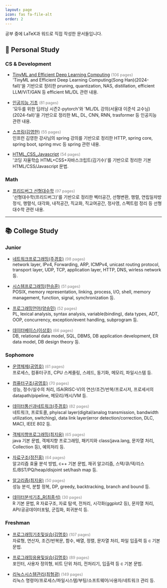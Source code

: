 ```yaml
---
layout: page
icon: fas fa-file-alt
order: 2
---
```


공부 중에 LaTeX과 워드로 직접 작성한 문서들입니다.

## 🚀 Personal Study

### CS & Development

- [TinyML and Efficient Deep Learning Computing](/pdf/personal/Dev_CS/TinyML_and_Efficient_Deep_Learning_Computing_Song_Han_.pdf) <span style="font-size:0.9em;color:gray;">(106 pages)</span>  
'TinyML and Efficient Deep Learning Computing(Song Han)(2024-fall)'을 기반으로 정리한  pruning, quantization, NAS, distillation, efficient LLM/ViT/GAN 등 efficient ML/DL 관련 내용.

- [인공지능 기초](/pdf/personal/Dev_CS/인공지능_기초.pdf) <span style="font-size:0.9em;color:gray;">(81 pages)</span>  
'모두를 위한 딥러닝 시즌2-pytorch'와 'ML/DL 강의(서울대 이준석 교수님)(2024-fall)'을 기반으로 정리한 ML, DL, CNN, RNN, trasformer 등 인공지능 관련 내용.

- [스프링(김영한)](/pdf/personal/Dev_CS/스프링_김영한_.pdf) <span style="font-size:0.9em;color:gray;">(55 pages)</span>  
인프런 김영한 강사님의 spring 강의를 기반으로 정리한 HTTP, spring core, spring boot, spring mvc 등 spring 관련 내용.

- [HTML_CSS_Javascript](/pdf/personal/Dev_CS/HTML_CSS_Javascript.pdf) <span style="font-size:0.9em;color:gray;">(54 pages)</span>  
'코딩 자율학습 HTML+CSS+자바스크립트(김기수)'를 기반으로 정리한 기본 HTML/CSS/Javascript 문법.

<!-- - [Doit!깃&깃허브입문](/pdf/personal/Dev_CS/Doit!깃&깃허브입문_1학년_여름방학.pdf) -->
<!-- - [Dreamhack 강의 요약본](/pdf/personal/Dev_CS/Dreamhack_강의_요약본.pdf) -->

### Math

- [프리드버그 선형대수학](/pdf/personal/Math/프리드버그_선형대수학.pdf) <span style="font-size:0.9em;color:gray;">(97 pages)</span>  
'선형대수학(프리드버그)'를 기반으로 정리한 벡터공간, 선형변환, 행렬, 연립일차방정식, 행렬식, 대각화, 내적공간, 직교화, 직교여공간, 정사영, 스펙트럼 정리 등 선형대수학 관련 내용.

---

## 📚 College Study

### Junior
- [네트워크프로그래밍(주경호)](/pdf/college/Junior/네트워크프로그래밍_주경호_.pdf) <span style="font-size:0.9em;color:gray;">(98 pages)</span>  
network layer, IPv4, Forwarding, ARP, ICMPv4, unicast routing protocol, transport layer, UDP, TCP, application layer, HTTP, DNS, wirless network 등.

- [시스템프로그래밍(한승훈)](/pdf/college/Junior/시스템프로그래밍_한승훈_.pdf) <span style="font-size:0.9em;color:gray;">(51 pages)</span>    
POSIX, memory representation, linking, process, I/O, shell, memory management, function, signal, synchronization 등.

- [프로그래밍언어(양승민)](/pdf/college/Junior/프로그래밍언어_양승민_.pdf) <span style="font-size:0.9em;color:gray;">(52 pages)</span>    
PL, lexical analysis, syntax analysis, variable(binding), data types, ADT, OOP, concurrency, exception/event handling, subprogram 등.

- [데이터베이스(이상호)](/pdf/college/Junior/데이터베이스_이상호_.pdf) <span style="font-size:0.9em;color:gray;">(66 pages)</span>    
DB, relational data model, SQL, DBMS, DB application development, ER data model, DB design theory 등.

### Sophomore
- [운영체제(공영호)](/pdf/college/Sophomore/운영체제_공영호_.pdf) <span style="font-size:0.9em;color:gray;">(61 pages)</span>  
프로세스, 컴퓨터구조, CPU 스케줄링, 스레드, 동기화, 메모리, 파일시스템 등.

- [컴퓨터구조(공영호)](/pdf/college/Sophomore/컴퓨터구조_공영호_.pdf) <span style="font-size:0.9em;color:gray;">(70 pages)</span>  
성능, 정수/실수의 처리, ISA(RISC-V)의 연산/조건/반복/프로시저, 프로세서의 datapath/pipeline, 메모리/캐시/VM 등.

- [데이터통신과네트워크(주경호)](/pdf/college/Sophomore/데이터통신과네트워크_주경호_.pdf) <span style="font-size:0.9em;color:gray;">(82 pages)</span>  
네트워크, 프로토콜, phyiscal layer(digital/analog transmission, bandwidth utilization, switching), data link layer(error detection/correction, DLC, MAC), IEEE 802 등.

- [객체지향프로그래밍(최지웅)](/pdf/college/Sophomore/객체지향프로그래밍_최지웅_.pdf) <span style="font-size:0.9em;color:gray;">(65 pages)</span>  
java 기본 문법, 객체지향 프로그래밍, 패키지와 class(java.lang, 문자열 처리, Collection 등), 예외처리 등.

- [자료구조(정진홍)](/pdf/college/Sophomore/자료구조_정진홍_.pdf) <span style="font-size:0.9em;color:gray;">(64 pages)</span>  
알고리즘 효율 분석 방법, c++ 기본 문법, 재귀 알고리즘, 스택/큐/덱/리스트/BST/PQ/heap/disjoint set/hash map 등.

- [알고리즘(최지웅)](/pdf/college/Sophomore/알고리즘_최지웅_.pdf) <span style="font-size:0.9em;color:gray;">(50 pages)</span>  
성능 분석, 분할 정복, DP, greedy, backtracking, branch and bound 등.

- [데이터분석기초_R(최종석)](/pdf/college/Sophomore/데이터분석기초_R__최종석_.pdf) <span style="font-size:0.9em;color:gray;">(30 pages)</span>  
R 기본 문법, R 자료구조, 자료 탐색, 전처리, 시각화(ggplot2 등), 문자열 처리, API/공공데이터포털, 군집화, 회귀분석 등.

<!-- - [고급컴퓨터수학(최형광)](/pdf/college/Sophomore/고급컴퓨터수학_최형광_.pdf)
- [선형대수(김형돈)](/pdf/college/Sophomore/선형대수_김형돈_.pdf) -->

### Freshman
- [프로그래밍기초및실습(김명호)](/pdf/college/Freshman/프로그래밍기초및실습(김명호)_1학년_1학기.pdf) <span style="font-size:0.9em;color:gray;">(107 pages)</span>  
자료형, 연산자, 조건/반복문, 함수, 배열, 정렬, 문자열 처리, 파일 입출력 등 c 기본 문법.

- [프로그래밍응용및실습(김명호)](/pdf/college/Freshman/프로그래밍응용및실습(김명호)_1학년_2학기.pdf) <span style="font-size:0.9em;color:gray;">(89 pages)</span>  
포인터, 사용자 정의형, 비트 단위 처리, 전처리기, 입출력 등 c 기본 문법.

- [리눅스시스템관리(최형광)](/pdf/college/Freshman/리눅스시스템관리(최형광)_1학년_1학기.pdf) <span style="font-size:0.9em;color:gray;">(149 pages)</span>  
리눅스 명령어/프로세스/파일시스템/부팅/소프트웨어/사용자/네트워크 관리 등.

<!-- - [이산수학(박제원)](/pdf/college/Freshman/이산수학(박제원)_1학년_2학기.pdf) -->
<!-- - [AI와데이터사회(강동구)](/pdf/college/Freshman/AI와데이터사회(강동구)_1학년_2학기.pdf) -->
<!-- - [창의적공학설계(김영종)](/pdf/college/Freshman/창의적공학설계(김영종)_1학년_2학기.pdf) -->
<!-- - [컴퓨팅적사고(김완섭)](/pdf/college/Freshman/컴퓨팅적사고(김완섭)_1학년_1학기.pdf) -->
<!-- - [(이론)물리1및실험(김남미, 최현희)](/pdf/college/Freshman/(이론)물리1및실험(김남미,%20최현희)_1학년_1학기.pdf) -->

<!-- --- -->

<!-- ## 💼 Others

- [공학회계(김철환)](/pdf/others/공학회계_김철환_.pdf)
- [미적분학1(최성자)](/pdf/others/미적분학1_최성자_.pdf)
- [설득과수사(윤대열)](/pdf/others/설득과수사_윤대열_.pdf)
- [심리학의이해(심다연)](/pdf/others/심리학의이해(심다연)_1학년_2학기.pdf)
- [현대인과성서(이혁배)](/pdf/others/현대인과성서(이혁배)_1학년_2학기.pdf) -->

